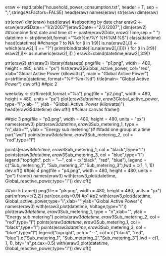 eraw <- read.table("household_power_consumption.txt", header = T, sep = ";",stringsAsFactors=FALSE)
head(eraw)
names(eraw)
str(eraw)
dim(eraw)

str(eraw)
dim(eraw)
head(eraw)
#subsetting by date char
eraw2 <- eraw[eraw$Date=="1/2/2007"|eraw$Date=="2/2/2007",]
dim(eraw2)
##combine first date and time
dt <- paste(eraw2$Date,eraw2$Time,sep = " ")
datetime <- strptime(dt,format ="%d/%m/%Y %H:%M:%S")
class(datetime)
head(datetime)
##change ? to NA
for (i in 1:9){
  is.na(eraw2[,i]) <- which(eraw2[,i] == "?")
  print(rbind(table(!is.na(eraw2[,i]))))
}
for (i in 3:9){
  eraw2[,i]<- as.numeric(eraw2[,i])
}
eraw3=cbind(datetime,eraw2[,3:9])

str(eraw2)
str(eraw3)
library(datasets)
png(file = "p1.png",
    width = 480, height = 480, units = "px")
hist(eraw3$Global_active_power, col="red", xlab="Global Active Power (kilowatts)", main = "Global Active Power") 
a=strftime(datetime, format="%Y-%m-%d")
title(main= "Global Active Power")
dev.off()
##pic 2

weekday <- strftime(dt,format ="%a")
png(file = "p2.png",
    width = 480, height = 480, units = "px")
plot(eraw3$datetime, eraw3$Global_active_power, type="l",xlab="", ylab= "Global_Active_Power (kilowatts)")
head(eraw3$datetime)
dev.off()
##clear canvas
frame()

##pic 3
png(file = "p3.png",
    width = 480, height = 480, units = "px")
names(eraw3)
plot(eraw3$datetime, eraw3$Sub_metering_1, type = "n",xlab="", ylab = "Energy sub metering")#
##add one group at a time
par("lwd")
points(eraw3$datetime, eraw3$Sub_metering_2, col = "red",type="l")

points(eraw3$datetime, eraw3$Sub_metering_1, col = "black",type="l")
points(eraw3$datetime, eraw3$Sub_metering_3, col = "blue",type="l")
legend("topright", pch = "--", col = c("black", "red", "blue"), legend = c("Sub_metering_1", "Sub_metering_2","Sub_metering_3"),lwd = c(1, 1, 1))
dev.off()
##pic 4
png(file = "p4.png",
    width = 480, height = 480, units = "px")
frame()
names(eraw3)
with(eraw3,plot(datetime, Global_reactive_power,type="l"))
dev.off()

##pic 5
frame()
png(file = "p5.png",
    width = 480, height = 480, units = "px")
par(mfrow=c(2,2))
par(cex.axis=0.9)
#p1
#p2
with(eraw3,plot(datetime, Global_active_power,type="l",xlab="",ylab="Global Active Power"))
names(eraw3)
with(eraw3,plot(datetime, Voltage,type="l"))
plot(eraw3$datetime, eraw3$Sub_metering_1, type = "n",xlab="", ylab = "Energy sub metering")
points(eraw3$datetime, eraw3$Sub_metering_2, col = "red",type="l")
points(eraw3$datetime, eraw3$Sub_metering_1, col = "black",type="l")
points(eraw3$datetime, eraw3$Sub_metering_3, col = "blue",type="l")
legend("topright", pch = "--", col = c("black", "red", "blue"),c("Sub_metering_1", "Sub_metering_2","Sub_metering_3"),lwd = c(1, 1, 1), bty="n",pt.cex=0.5)
with(eraw3,plot(datetime, Global_reactive_power,type="l"))
dev.off()




